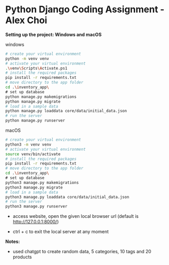 # Python Django Coding Assignment - Alex Choi

**Setting up the project: Windows and macOS**
    
windows
```bash
# create your virtual environment
python -m venv venv
# activate your virtual environment
.\venv\Scripts\Activate.ps1
# install the required packages
pip install -r requirements.txt
# move directory to the app folder
cd .\inventory_app\
# set up database 
python manage.py makemigrations
python manage.py migrate
# load in a sample data 
python manage.py loaddata core/data/initial_data.json
# run the server
python manage.py runserver
``` 

macOS
```bash
# create your virtual environment
python3 -m venv venv
# activate your virtual environment
source venv/bin/activate
# install the required packages
pip install -r requirements.txt
# move directory to the app folder
cd .\inventory_app\
# set up database 
python3 manage.py makemigrations
python3 manage.py migrate
# load in a sample data 
python3 manage.py loaddata core/data/initial_data.json
# run the server
python3 manage.py runserver
``` 

- access website, open the given local browser url (default is http://127.0.0.1:8000/) 

- ctrl + c to exit the local server at any moment

**Notes:**
- used chatgpt to create random data, 5 categories, 10 tags and 20 products

